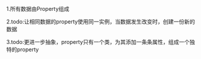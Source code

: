 1.所有数据由Property组成

2.todo:让相同数据的property使用同一实例，当数据发生改变时，创建一份新的数据

3.todo:更进一步抽象，property只有一个类，为其添加一条条属性，组成一个独特的property